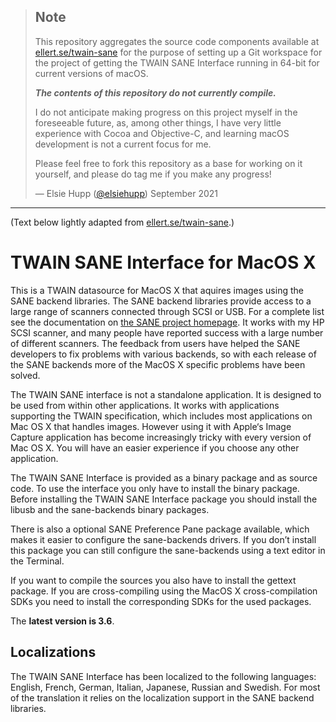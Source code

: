 > ## Note
> 
> This repository aggregates the source code components available at [ellert.se/twain-sane](http://www.ellert.se/twain-sane/) for the purpose of setting up a Git workspace for the project of getting the TWAIN SANE Interface running in 64-bit for current versions of macOS.
> 
> ***The contents of this repository do not currently compile.***
> 
> I do not anticipate making progress on this project myself in the foreseeable future, as, among other things, I have very little experience with Cocoa and Objective-C, and learning macOS development is not a current focus for me.
> 
> Please feel free to fork this repository as a base for working on it yourself, and please do tag me if you make any progress!
> 
> — Elsie Hupp ([@elsiehupp](https://github.com/elsiehupp)) September 2021

---

(Text below lightly adapted from [ellert.se/twain-sane](http://www.ellert.se/twain-sane/).)

# TWAIN SANE Interface for MacOS X

This is a TWAIN datasource for MacOS X that aquires images using the SANE backend libraries. The SANE backend libraries provide access to a large range of scanners connected through SCSI or USB. For a complete list see the documentation on [the SANE project homepage](http://www.sane-project.org/). It works with my HP SCSI scanner, and many people have reported success with a large number of different scanners. The feedback from users have helped the SANE developers to fix problems with various backends, so with each release of the SANE backends more of the MacOS X specific problems have been solved.

The TWAIN SANE interface is not a standalone application. It is designed to be used from within other applications. It works with applications supporting the TWAIN specification, which includes most applications on Mac OS X that handles images. However using it with Apple‘s Image Capture application has become increasingly tricky with every version of Mac OS X. You will have an easier experience if you choose any other application.

The TWAIN SANE Interface is provided as a binary package and as source code. To use the interface you only have to install the binary package. Before installing the TWAIN SANE Interface package you should install the libusb and the sane-backends binary packages.

There is also a optional SANE Preference Pane package available, which makes it easier to configure the sane-backends drivers. If you don’t install this package you can still configure the sane-backends using a text editor in the Terminal.

If you want to compile the sources you also have to install the gettext package. If you are cross-compiling using the MacOS X cross-compilation SDKs you need to install the corresponding SDKs for the used packages.

The **latest version is 3.6**.

## Localizations

The TWAIN SANE Interface has been localized to the following languages: English, French, German, Italian, Japanese, Russian and Swedish. For most of the translation it relies on the localization support in the SANE backend libraries.
